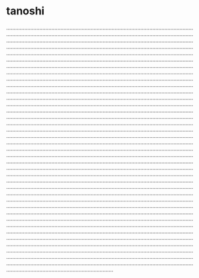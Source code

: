 # tanoshi

...............................................................................................................................................................................................................................................................................................................................................................................................................................................................................................................................................................................................................................................................................................................................................................................................................................................................................................................................................................................................................................................................................................................................................................................................................................................................................................................................................................................................................................................................................................................................................................................................................................................................................................................................................................................................................................................................................................................................................................................................................................................................................................................................................................................................................................................................................................................................................................................................................................................................................................................................................................................................................................................................................................................................................................................................................................................................................................................................................................................................................................................................................................................................................................................................................................................................................................................................................................................................................................................................................................................................................................................................................................................................................................................................................................................................................................................................................................................................................................................................................................................................................................................................................................................................................................................................................................................................................................................................................................................................................................................................................................................................................................................................................................................................................................................................................................................................................................................................................................................